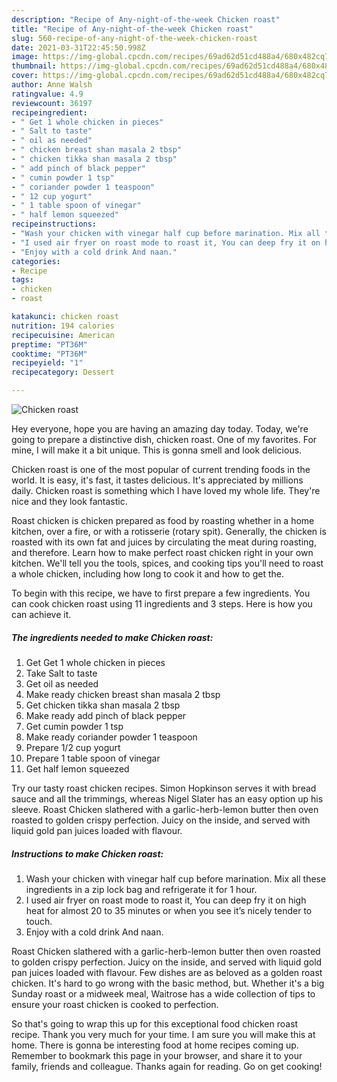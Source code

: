 ```yaml
---
description: "Recipe of Any-night-of-the-week Chicken roast"
title: "Recipe of Any-night-of-the-week Chicken roast"
slug: 560-recipe-of-any-night-of-the-week-chicken-roast
date: 2021-03-31T22:45:50.998Z
image: https://img-global.cpcdn.com/recipes/69ad62d51cd488a4/680x482cq70/chicken-roast-recipe-main-photo.jpg
thumbnail: https://img-global.cpcdn.com/recipes/69ad62d51cd488a4/680x482cq70/chicken-roast-recipe-main-photo.jpg
cover: https://img-global.cpcdn.com/recipes/69ad62d51cd488a4/680x482cq70/chicken-roast-recipe-main-photo.jpg
author: Anne Walsh
ratingvalue: 4.9
reviewcount: 36197
recipeingredient:
- " Get 1 whole chicken in pieces"
- " Salt to taste"
- " oil as needed"
- " chicken breast shan masala 2 tbsp"
- " chicken tikka shan masala 2 tbsp"
- " add pinch of black pepper"
- " cumin powder 1 tsp"
- " coriander powder 1 teaspoon"
- " 12 cup yogurt"
- " 1 table spoon of vinegar"
- " half lemon squeezed"
recipeinstructions:
- "Wash your chicken with vinegar half cup before marination. Mix all these ingredients in a zip lock bag and refrigerate it for 1 hour."
- "I used air fryer on roast mode to roast it, You can deep fry it on high heat for almost 20 to 35 minutes or when you see it’s nicely tender to touch."
- "Enjoy with a cold drink And naan."
categories:
- Recipe
tags:
- chicken
- roast

katakunci: chicken roast 
nutrition: 194 calories
recipecuisine: American
preptime: "PT36M"
cooktime: "PT36M"
recipeyield: "1"
recipecategory: Dessert

---
```



![Chicken roast](https://img-global.cpcdn.com/recipes/69ad62d51cd488a4/680x482cq70/chicken-roast-recipe-main-photo.jpg)

Hey everyone, hope you are having an amazing day today. Today, we're going to prepare a distinctive dish, chicken roast. One of my favorites. For mine, I will make it a bit unique. This is gonna smell and look delicious.

Chicken roast is one of the most popular of current trending foods in the world. It is easy, it's fast, it tastes delicious. It's appreciated by millions daily. Chicken roast is something which I have loved my whole life. They're nice and they look fantastic.

Roast chicken is chicken prepared as food by roasting whether in a home kitchen, over a fire, or with a rotisserie (rotary spit). Generally, the chicken is roasted with its own fat and juices by circulating the meat during roasting, and therefore. Learn how to make perfect roast chicken right in your own kitchen. We&#39;ll tell you the tools, spices, and cooking tips you&#39;ll need to roast a whole chicken, including how long to cook it and how to get the.


To begin with this recipe, we have to first prepare a few ingredients. You can cook chicken roast using 11 ingredients and 3 steps. Here is how you can achieve it.

<!--inarticleads1-->

##### The ingredients needed to make Chicken roast:

1. Get  Get 1 whole chicken in pieces
1. Take  Salt to taste
1. Get  oil as needed
1. Make ready  chicken breast shan masala 2 tbsp
1. Get  chicken tikka shan masala 2 tbsp
1. Make ready  add pinch of black pepper
1. Get  cumin powder 1 tsp
1. Make ready  coriander powder 1 teaspoon
1. Prepare  1/2 cup yogurt
1. Prepare  1 table spoon of vinegar
1. Get  half lemon squeezed


Try our tasty roast chicken recipes. Simon Hopkinson serves it with bread sauce and all the trimmings, whereas Nigel Slater has an easy option up his sleeve. Roast Chicken slathered with a garlic-herb-lemon butter then oven roasted to golden crispy perfection. Juicy on the inside, and served with liquid gold pan juices loaded with flavour. 

<!--inarticleads2-->

##### Instructions to make Chicken roast:

1. Wash your chicken with vinegar half cup before marination. Mix all these ingredients in a zip lock bag and refrigerate it for 1 hour.
1. I used air fryer on roast mode to roast it, You can deep fry it on high heat for almost 20 to 35 minutes or when you see it’s nicely tender to touch.
1. Enjoy with a cold drink And naan.


Roast Chicken slathered with a garlic-herb-lemon butter then oven roasted to golden crispy perfection. Juicy on the inside, and served with liquid gold pan juices loaded with flavour. Few dishes are as beloved as a golden roast chicken. It&#39;s hard to go wrong with the basic method, but. Whether it&#39;s a big Sunday roast or a midweek meal, Waitrose has a wide collection of tips to ensure your roast chicken is cooked to perfection. 

So that's going to wrap this up for this exceptional food chicken roast recipe. Thank you very much for your time. I am sure you will make this at home. There is gonna be interesting food at home recipes coming up. Remember to bookmark this page in your browser, and share it to your family, friends and colleague. Thanks again for reading. Go on get cooking!
